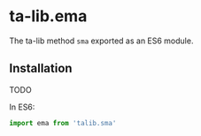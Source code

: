 # ta-lib.ema

The ta-lib method `sma` exported as an ES6 module.

## Installation

TODO

In ES6:
```js
import ema from 'talib.sma'
```
